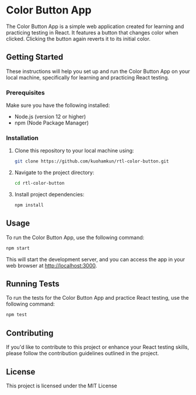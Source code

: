 # Color Button App

The Color Button App is a simple web application created for learning and practicing testing in React. It features a button that changes color when clicked. Clicking the button again reverts it to its initial color.

## Getting Started

These instructions will help you set up and run the Color Button App on your local machine, specifically for learning and practicing React testing.

### Prerequisites

Make sure you have the following installed:

- Node.js (version 12 or higher)
- npm (Node Package Manager)

### Installation

1. Clone this repository to your local machine using:

   ```bash
   git clone https://github.com/kuohamkun/rtl-color-button.git
   ```

2. Navigate to the project directory:

   ```bash
   cd rtl-color-button
   ```

3. Install project dependencies:

   ```bash
   npm install
   ```

## Usage

To run the Color Button App, use the following command:

```bash
npm start
```

This will start the development server, and you can access the app in your web browser at [http://localhost:3000](http://localhost:3000).

## Running Tests

To run the tests for the Color Button App and practice React testing, use the following command:

```bash
npm test
```

## Contributing

If you'd like to contribute to this project or enhance your React testing skills, please follow the contribution guidelines outlined in the project.

## License

This project is licensed under the MIT License
